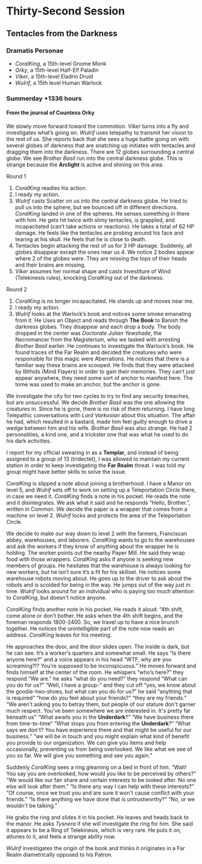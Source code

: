 # Thirty-Second Session

## Tentacles from the Darkness

### Dramatis Personae

- *CoralKing*, a 15th-level Gnome Monk
- *Orky*, a 15th-level Half-Elf Paladin
- *Viker*, a 15th-level Eladrin Druid
- *Wulrif*, a 15th level Human Warlock

### Summerday +1336 hours

#### From the journal of Countess Orky

We slowly move forward toward the commotion. *Viker* turns into a fly and investigates what’s going on. *Wulrif* uses telepathy to transmit her vision to the rest of us. She reports back that she sees a huge battle going on with several globes of darkness that are snatching up initiates with tentacles and dragging them into the darkness. There are 12 globes surrounding a central globe. We see *Brother Basil* run into the central darkness globe. This is strange because the **Arclight** is active and shining on this area.

Round 1

1. *CoralKing* readies his action.
2. I ready my action.
3. *Wulrif* casts Scatter on us into the central darkness globe. He tried to pull us into the sphere, but we bounced off in different directions. *CoralKing* landed in one of the spheres. He senses something in there with him. He gets hit twice with slimy tentacles, is grappled, and incapacitated (can’t take actions or reactions). He takes a total of 62 HP damage. He feels like the tentacles are probing around his face and tearing at his skull. He feels that he is close to death.
4. Tentacles begin attacking the rest of us for 3 HP damage. Suddenly, all globes disappear except the ones near us 4. We notice 2 bodies appear where 2 of the globes were. They are missing the tops of their heads and their brains are missing.
5. *Viker* assumes her normal shape and casts Investiture of Wind (Telekinesis rules), knocking *CoralKing* out of the darkness.

Round 2

1. *CoralKing* is no longer incapacitated. He stands up and moves near me.
2. I ready my action.
3. *Wulrif* looks at the Warlock’s book and notices some smoke emanating from it. He Uses an Object and reads through **The Book** to Banish the darkness globes. They disappear and each drop a body. The body dropped in the center was *Doctorate Julian Yewshade*, the Necromancer from the Magisterium, who we tasked with arresting *Brother Basil* earlier. He continues to investigate the Warlock’s book. He found traces of the Far Realm and decided the creatures who were responsible for this magic were Aberrations. He notices that there is a familiar way these brains are scooped. He finds that they were attacked by Illithids (Mind Flayers) in order to gain their memories. They can’t just appear anywhere, they need some sort of anchor to manifest here. The tome was used to make an anchor, but the anchor is gone.

We investigate the city for two cycles to try to find any security breaches, but are unsuccessful. We decide *Brother Basil* was the one allowing the creatures in. Since he is gone, there is no risk of them returning. I have long Telepathic conversations with *Lord Varkosian* about this situation. The affair he had, which resulted in a bastard, made him feel guilty enough to drive a wedge between him and his wife. *Brother Basil* was also strange. He had 2 personalities, a kind one, and a trickster one that was what he used to do his dark activities.

I report for my official swearing in as a **Templar**, and instead of being assigned to a group of 13 (tridectet), I was allowed to maintain my current station in order to keep investigating the **Far Realm** threat. I was told my group might have better skills to solve the issue.

*CoralKing* is slipped a note about joining a brotherhood. I have a Manor on level 5, and *Wulrif* sets off to work on setting up a Teleportation Circle there, in case we need it. *CoralKing* finds a note in his pocket. He reads the note and it disintegrates. We ask what it said and he responds “Hello, Brother.”, written in Common. We decide the paper is a wrapper that comes from a machine on level 2. *Wulrif* locks and protects the area of the Teleportation Circle.

We decide to make our way down to level 2 with the farmers, Franciscan abbey, warehouses, and laborers. *CoralKing* wants to go to the warehouses and ask the workers if they know of anything about the wrapper he is holding. The worker points out the nearby Paper Mill. He said they wrap food with those wrappers. *CoralKing* asks if anyone is seeking new members of groups. He hesitates that the warehouse is always looking for new workers, but he isn’t sure it’s a fit for his skillset. He notices some warehouse robots moving about. He goes up to the driver to ask about the robots and is scolded for being in the way. He jumps out of the way just in time. *Wulrif* looks around for an individual who is paying too much attention to *CoralKing*, but doesn't notice anyone.  

*CoralKing* finds another note in his pocket. He reads it aloud: “4th shift, come alone or don’t bother. He asks when the 4th shift begins, and the foreman responds 1800-2400. So, we travel up to have a nice brunch together. He notices the unintelligible part of the note now reads an address. *CoralKing* leaves for his meeting.

He approaches the door, and the door slides open. The inside is dark, but he can see. It’s a worker’s quarters and somewhat small. He says “Is there anyone here?” and a voice appears in his head “WTF, why are you screaming?!? You’re supposed to be inconspicuous.” He moves forward and finds himself at the center of the room. He whispers “who’s here?” they respond “We are.” he asks “what do you need?” they respond “What can you do for us?”  “Well, I have a group-” and they cut off “yes, we know about the goodie-two-shoes, but what can you do for us?” he said “anything that is required” “how do you feel about your friends?” “they are my friends.” “We aren't asking you to betray them, but people of our stature don't garner much respect. You've been somewhere we are interested in. It's pretty far beneath us” “What awaits you in the **Underdark**?” “We have business there from time-to-time” “What stops you from entering the **Underdark**?” “What says we don't? You have experience there and that might be useful for our business.” “we will be in touch and you might explain what kind of benefit you provide to our organization. We can give you items and help occasionally,  preventing us from being overlooked. We like what we see of you so far. We will give you something and see you again.”

Suddenly *CoralKing* sees a ring gleaming on a bed in front of him. “Wait! You say you are overlooked, how would you like to be perceived by others?” “We would like our fair share and certain interests to be looked after. No one else will look after them.” “Is there any way I can help with these interests?” “Of course, once we trust you and are sure it won't cause conflict with your friends.” “Is there anything we have done that is untrustworthy?” “No, or we wouldn't be talking.”

He grabs the ring and slides it in his pocket. He leaves and heads back to the manor. He asks *Tysnera* if she will investigate the ring for him. She said it appears to be a Ring of Telekinesis, which is very rare. He puts it on, attunes to it, and feels a strange ability now.

*Wulrif* investigates the origin of the book and thinks it originates in a Far Realm diametrically opposed to his Patron.  
